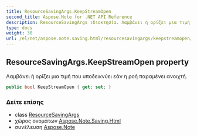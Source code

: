 ```yaml
---
title: ResourceSavingArgs.KeepStreamOpen
second_title: Aspose.Note for .NET API Reference
description: ResourceSavingArgs ιδιοκτησία. Λαμβάνει ή ορίζει μια τιμή που υποδεικνύει εάν η ροή παραμένει ανοιχτή.
type: docs
weight: 30
url: /el/net/aspose.note.saving.html/resourcesavingargs/keepstreamopen/
---
```

## ResourceSavingArgs.KeepStreamOpen property

Λαμβάνει ή ορίζει μια τιμή που υποδεικνύει εάν η ροή παραμένει ανοιχτή.

```csharp
public bool KeepStreamOpen { get; set; }
```

### Δείτε επίσης

* class [ResourceSavingArgs](../)
* χώρος ονομάτων [Aspose.Note.Saving.Html](../../resourcesavingargs/)
* συνέλευση [Aspose.Note](../../../)


